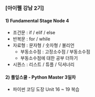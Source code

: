 ### [아이펠 강남 2기]
#### 1) Fundamental Stage Node 4
- 조건문 : if / elif / else
- 반복문 : for / while
- 자료형 : 문자형 / 숫자형 / 불리언
  - 부동소수점 : 고정소수점 / 부동소수점
  - 부동소수점에 대한 공부 더하기
- 시퀀스 : 리스트 / 튜플 / 딕셔너리
#### 2) 풀잎스쿨 - Python Master 3일차
- 파이썬 코딩 도장 Unit 16 ~ 19 복습

